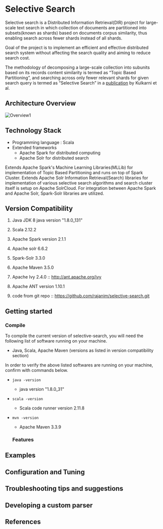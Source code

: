 # Selective Search


Selective search is a Distributed Information Retrieval(DIR) project for large-scale text search in which collection of documents are partitioned into subsets(known as shards) based on documents corpus similarity, thus enabling search across fewer shards instead of all shards.
 
 Goal of the project is to implement an efficient and effective distributed search system without affecting the search quality and aiming to reduce search cost. 
 
The methodology of decomposing a large-scale collection into subunits based on its records content similarity is termed as “Topic Based Partitioning”, and searching across only fewer relevant shards for given search query is termed as “Selective Search” in a [publication](online.sfsu.edu/ak/#publications) by Kulkarni et al. 


## Architecture Overview

![Overview1](https://raw.githubusercontent.com/rajanim/selective-search/master/docs/selective_search.jpg)


## Technology Stack 
* Programming language : Scala
* Extended frameworks 
    * Apache Spark for distributed computing
    * Apache Solr for distributed search 

Extends Apache Spark's Machine Learning Libraries(MLLib) for implementation of Topic Based Partitioning and runs on top of Spark Cluster. 
Extends Apache Solr Information Retrieval(Search) libraries for implementation of various selective search algorithms and search cluster itself is setup on Apache SolrCloud. For integration between Apache Spark and Apache Solr, Spark-Solr libraries are utilized.


## Version Compatibility 
1. Java JDK 8 java version "1.8.0_131"

2. Scala 2.12.2

3. Apache Spark version 2.1.1

4. Apache solr 6.6.2

5. Spark-Solr 3.3.0

6. Apache Maven 3.5.0

7. Apache Ivy 2.4.0  :: http://ant.apache.org/ivy

8. Apache ANT version 1.10.1

9. code from git repo :: https://github.com/rajanim/selective-search.git


 
## Getting started

### Compile
To compile the current version of selective-search, you will need the following list of software running on your machine.
* Java, Scala, Apache Maven (versions as listed in version compatibility section)
 
 In order to verify the above listed softwares are running on your machine, confirm with commands below.
 * `java -version` 
    *  java version "1.8.0_31"
 * `scala -version`
    * Scala code runner version 2.11.8
 * `mvn -version`
    * Apache Maven 3.3.9

    ### Features


## Examples

## Configuration and Tuning

## Troubleshooting tips and suggestions

## Developing a custom parser

## References
